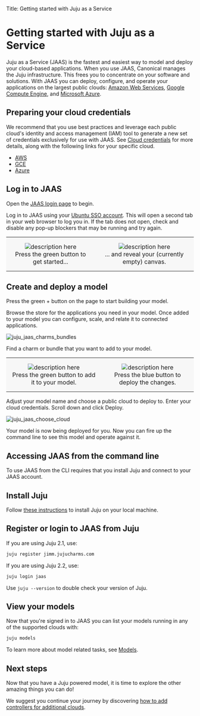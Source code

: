 Title: Getting started with Juju as a Service

# Getting started with Juju as a Service

Juju as a Service (JAAS) is the fastest and easiest way to model and deploy
your cloud-based applications. When you use JAAS, Canonical manages the Juju
infrastructure. This frees you to concentrate on your software and solutions.
With JAAS you can deploy, configure, and operate your applications on the
largest public clouds: [Amazon Web Services][aws], [Google Compute Engine][gce],
and [Microsoft Azure][azure].


## Preparing your cloud credentials

We recommend that you use best practices and leverage each public cloud's
identity and access management (IAM) tool to generate a new set of credentials
exclusively for use with JAAS.  See [Cloud credentials][credentials] for more
details, along with the following links for your specific cloud.

 * [AWS][awscreds]
 * [GCE][gcecreds]
 * [Azure][azurecreds]

## Log in to JAAS

Open the [JAAS login page][jaaslogin] to begin.

Log in to JAAS using your [Ubuntu SSO account][ubuntuSSO]. This will open a
second tab in your web browser to log you in. If the tab does not open, check
and disable any pop-up blockers that may be running and try again.

<style>
table th, table td {
    background: #f7f7f7;
    border: 0px solid;
    padding: 15px 10px;
}
</style>

<table width="500" border-width="0px" cellpadding="5">

<tr>

<td align="center" valign="center" border-width="0px" >
<img src="./media/jaas-empty.png" alt="description here" />
<br />
Press the green button to get started...
</td>

<td align="center" valign="center" border-width="0px">
<img src="./media/jaas-start.png" alt="description here" />
<br />
... and reveal your (currently empty) canvas.
</td>

</tr>

</table>


## Create and deploy a model

Press the green + button on the page to start building your model.

Browse the store for the applications you need in your model. Once added to
your model you can configure, scale, and relate it to connected applications.


![juju_jaas_charms_bundles](./media/jaas-search.png)

Find a charm or bundle that you want to add to your model.

<table width="500" border-width="0px" cellpadding="5">

<tr>

<td align="center" valign="center" border-width="0px" >
<img src="./media/jaas-select-bundle.png" alt="description here" />
<br />
Press the green button to add it to your model.
</td>

<td align="center" valign="center" border-width="0px">
<img src="./media/jaas-deploy-changes.png" alt="description here" />
<br />
Press the blue button to deploy the changes.
</td>

</tr>

</table>

Adjust your model name and choose a public cloud to deploy to.
Enter your cloud credentials. Scroll down and click Deploy.

![juju_jaas_choose_cloud](./media/juju_jaas_choose_cloud.png)


Your model is now being deployed for you. Now you can fire up the command line
to see this model and operate against it.


## Accessing JAAS from the command line

To use JAAS from the CLI requires that you install Juju and connect to your
JAAS account.

## Install Juju

Follow [these instructions][installjuju] to install Juju on your local machine.

## Register or login to JAAS from Juju

If you are using Juju 2.1, use:

```bash
juju register jimm.jujucharms.com
```

If you are using Juju 2.2, use:

```bash
juju login jaas
```

Use `juju --version` to double check your version of Juju.


## View your models

Now that you're signed in to JAAS you can list your models running in any of the
supported clouds with:

```bash
juju models
```

To learn more about model related tasks, see [Models][models].


## Next steps

Now that you have a Juju powered model, it is time to explore the other
amazing things you can do!

We suggest you continue your journey by discovering
[how to add controllers for additional clouds][tut-cloud].



[azure]: ./help-azure.html "Using the Microsoft Azure public cloud"
[azurecreds]: ./help-azure#credentials "Help with Azure credentials"
[aws]: ./help-aws.html "Using the Amazon Web Service public cloud"
[awscreds]: ./help-aws#credentials "Help with AWS credentials"
[credentials]: ./credentials.html
[gce]: ./help-google.html "Using the Google Compute Engine public cloud"
[gcecreds]: ./help-google#download-credentials "Help with GCE credentials"
[installjuju]: ./getting-started-general.html
[jaascli]: ./jaas-cli.html "Using JAAS from the command line"
[jaaslogin]: https://jujucharms.com/login "JAAS login page"
[models]: ./models.html
[ubuntuSSO]: https://login.ubuntu.com/ "Ubuntu single sign on"
[tut-cloud]: ./tut-google.html
[users]: ./users-models.html "Users and models"


